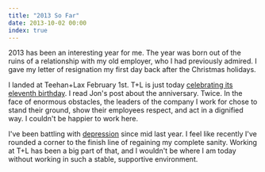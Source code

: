 ```yaml
---
title: "2013 So Far"
date: 2013-10-02 00:00
index: true
---
```


2013 has been an interesting year for me. The year was born out of the ruins of a relationship with my old employer, who I had previously admired. I gave my letter of resignation my first day back after the Christmas holidays.

I landed at Teehan+Lax February 1st. T+L is just today [celebrating its eleventh birthday](http://www.teehanlax.com/blog/11-years-of-teehanlax/). I read Jon's post about the anniversary. Twice. In the face of enormous obstacles, the leaders of the company I work for chose to stand their ground, show their employees respect, and act in a dignified way. I couldn't be happier to work here.

I've been battling with [depression](/blog/depression) since mid last year. I feel like recently I've rounded a corner to the finish line of regaining my complete sanity. Working at T+L has been a big part of that, and I wouldn't be where I am today without working in such a stable, supportive environment.

<!-- more -->
